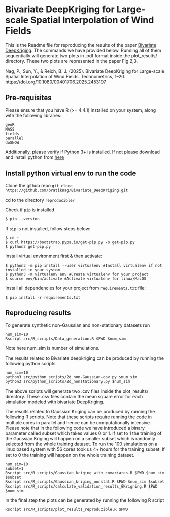 # Bivariate DeepKriging for Large-scale Spatial Interpolation of Wind Fields

This is the Readme file for reproducing the results of the paper [Bivariate DeepKriging](https://doi.org/10.1080/00401706.2025.2453197). The commands we have provided below. Running all of them sequentially will generate two plots in .pdf format inside the plot_results/ directory. These two plots are represented in the paper Fig 2,3. 

Nag, P., Sun, Y., & Reich, B. J. (2025). Bivariate DeepKriging for Large-scale Spatial Interpolation of Wind Fields. Technometrics, 1–20. https://doi.org/10.1080/00401706.2025.2453197

## Pre-requisites

Please ensure that you have R (>= 4.4.1) installed on your system, along with the following libraries:
```
geoR
MASS
fields
parallel
doSNOW
```
Additionally, please verify if Python 3+ is installed. If not please download and install python from [here](https://www.python.org/downloads/)

## Install python virtual env to run the code

Clone the github repo 
`git clone https://github.com/pratiknag/Bivariate_DeepKriging.git`

cd to the directory `reproducible/`

Check if `pip` is installed

`$ pip --version`

If `pip` is not installed, follow steps below:

```
$ cd ~
$ curl https://bootstrap.pypa.io/get-pip.py -o get-pip.py
$ python3 get-pip.py
```

Install virtual environment first & then activate:

```
$ python3 -m pip install --user virtualenv #Install virtualenv if not installed in your system
$ python3 -m virtualenv env #Create virtualenv for your project
$ source env/bin/activate #Activate virtualenv for linux/MacOS
```

Install all dependencies for your project from `requirements.txt` file:

```
$ pip install -r requirements.txt
```

## Reproducing results

To generate synthetic non-Gaussian and non-stationary datasets run

```
num_sim=10
Rscript src/R_scripts/Data_generation.R $PWD $num_sim
```
Note here num_sim is number of simulations. 

The results related to Bivariate deepkriging can be produced by running the following python scripts 

```
num_sim=10
python3 src/python_scripts/2d_non-Gaussian-cov.py $num_sim
python3 src/python_scripts/2d_nonstationary.py $num_sim
```
The above scripts will generate two .csv files inside the plot_results/ directory. These .csv files contain the mean square error for each simulation modeled with bivariate DeepKriging.

The results related to Gaussian Kriging can be produced by running the following R scripts. Note that these scripts require running the code in multiple cores in parallel and hence can be computationally intensive. Please note that in the following code we have introduced a binary parameter called subset which takes values 0 or 1. If set to 1 the training of the Gaussian Kriging will happen on a smaller subset which is randomly selected from the whole training dataset. To run the 100 simulations on a linux based system with 56 cores took us 4+ hours for the training subset. If set to 0 the training will happen on the whole training dataset.   

```
num_sim=10
subset=1
Rscript src/R_scripts/Gaussian_kriging_with_covariates.R $PWD $num_sim $subset
Rscript src/R_scripts/Gaussian_kriging_nonstat.R $PWD $num_sim $subset
Rscript src/R_scripts/calculate_validation_results_GKrigning.R $PWD $num_sim
``` 

In the final step the plots can be generated by running the following R script 
```
Rscript src/R_scripts/plot_results_reproducible.R $PWD
```

